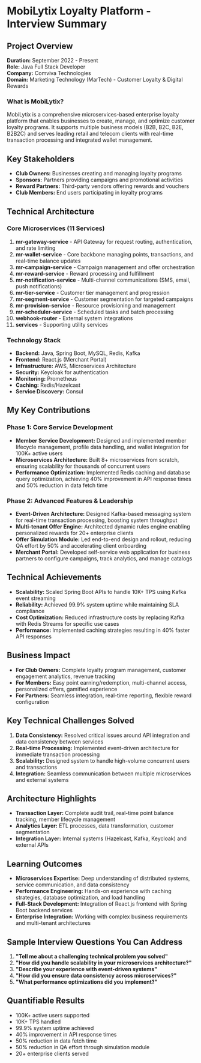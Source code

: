 # MobiLytix Loyalty Platform - Interview Summary

## Project Overview
**Duration:** September 2022 - Present  
**Role:** Java Full Stack Developer  
**Company:** Comviva Technologies  
**Domain:** Marketing Technology (MarTech) - Customer Loyalty & Digital Rewards

### What is MobiLytix?
MobiLytix is a comprehensive microservices-based enterprise loyalty platform that enables businesses to create, manage, and optimize customer loyalty programs. It supports multiple business models (B2B, B2C, B2E, B2B2C) and serves leading retail and telecom clients with real-time transaction processing and integrated wallet management.

## Key Stakeholders
- **Club Owners:** Businesses creating and managing loyalty programs
- **Sponsors:** Partners providing campaigns and promotional activities  
- **Reward Partners:** Third-party vendors offering rewards and vouchers
- **Club Members:** End users participating in loyalty programs

## Technical Architecture

### Core Microservices (11 Services)
1. **mr-gateway-service** - API Gateway for request routing, authentication, and rate limiting
2. **mr-wallet-service** - Core backbone managing points, transactions, and real-time balance updates
3. **mr-campaign-service** - Campaign management and offer orchestration
4. **mr-reward-service** - Reward processing and fulfillment
5. **mr-notification-service** - Multi-channel communications (SMS, email, push notifications)
6. **mr-tier-service** - Customer tier management and progression
7. **mr-segment-service** - Customer segmentation for targeted campaigns
8. **mr-provision-service** - Resource provisioning and management
9. **mr-scheduler-service** - Scheduled tasks and batch processing
10. **webhook-router** - External system integrations
11. **services** - Supporting utility services

### Technology Stack
- **Backend:** Java, Spring Boot, MySQL, Redis, Kafka
- **Frontend:** React.js (Merchant Portal)
- **Infrastructure:** AWS, Microservices Architecture
- **Security:** Keycloak for authentication
- **Monitoring:** Prometheus
- **Caching:** Redis/Hazelcast
- **Service Discovery:** Consul

## My Key Contributions

### Phase 1: Core Service Development
- **Member Service Development:** Designed and implemented member lifecycle management, profile data handling, and wallet integration for 100K+ active users
- **Microservices Architecture:** Built 8+ microservices from scratch, ensuring scalability for thousands of concurrent users
- **Performance Optimization:** Implemented Redis caching and database query optimization, achieving 40% improvement in API response times and 50% reduction in data fetch time

### Phase 2: Advanced Features & Leadership
- **Event-Driven Architecture:** Designed Kafka-based messaging system for real-time transaction processing, boosting system throughput
- **Multi-tenant Offer Engine:** Architected dynamic rules engine enabling personalized rewards for 20+ enterprise clients
- **Offer Simulation Module:** Led end-to-end design and rollout, reducing QA effort by 50% and accelerating client onboarding
- **Merchant Portal:** Developed self-service web application for business partners to configure campaigns, track analytics, and manage catalogs

## Technical Achievements
- **Scalability:** Scaled Spring Boot APIs to handle 10K+ TPS using Kafka event streaming
- **Reliability:** Achieved 99.9% system uptime while maintaining SLA compliance
- **Cost Optimization:** Reduced infrastructure costs by replacing Kafka with Redis Streams for specific use cases
- **Performance:** Implemented caching strategies resulting in 40% faster API responses

## Business Impact
- **For Club Owners:** Complete loyalty program management, customer engagement analytics, revenue tracking
- **For Members:** Easy point earning/redemption, multi-channel access, personalized offers, gamified experience
- **For Partners:** Seamless integration, real-time reporting, flexible reward configuration

## Key Technical Challenges Solved
1. **Data Consistency:** Resolved critical issues around API integration and data consistency between services
2. **Real-time Processing:** Implemented event-driven architecture for immediate transaction processing
3. **Scalability:** Designed system to handle high-volume concurrent users and transactions
4. **Integration:** Seamless communication between multiple microservices and external systems

## Architecture Highlights
- **Transaction Layer:** Complete audit trail, real-time point balance tracking, member lifecycle management
- **Analytics Layer:** ETL processes, data transformation, customer segmentation
- **Integration Layer:** Internal systems (Hazelcast, Kafka, Keycloak) and external APIs

## Learning Outcomes
- **Microservices Expertise:** Deep understanding of distributed systems, service communication, and data consistency
- **Performance Engineering:** Hands-on experience with caching strategies, database optimization, and load handling
- **Full-Stack Development:** Integration of React.js frontend with Spring Boot backend services
- **Enterprise Integration:** Working with complex business requirements and multi-tenant architectures

## Sample Interview Questions You Can Address
1. **"Tell me about a challenging technical problem you solved"**
2. **"How did you handle scalability in your microservices architecture?"**
3. **"Describe your experience with event-driven systems"**
4. **"How did you ensure data consistency across microservices?"**
5. **"What performance optimizations did you implement?"**

## Quantifiable Results
- 100K+ active users supported
- 10K+ TPS handled
- 99.9% system uptime achieved
- 40% improvement in API response times
- 50% reduction in data fetch time
- 50% reduction in QA effort through simulation module
- 20+ enterprise clients served
